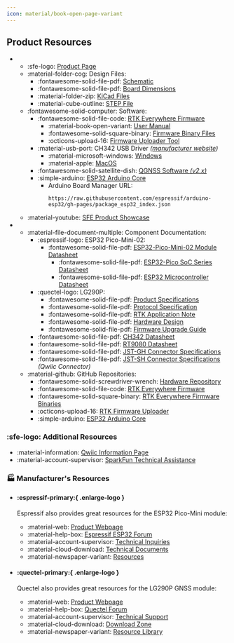 ```yaml
---
icon: material/book-open-page-variant
---
```


## Product Resources

<div class="grid cards" markdown>

- 
	- :sfe-logo: [Product Page](https://www.sparkfun.com/products/26916)
	- :material-folder-cog: Design Files:
		- :fontawesome-solid-file-pdf: [Schematic](./assets/board_files/schematic.pdf)
		- :fontawesome-solid-file-pdf: [Board Dimensions](./assets/board_files/dimensions.pdf)
		- :material-folder-zip: [KiCad Files](./assets/board_files/kicad_files.zip)
		- :material-cube-outline: [STEP File](./assets/3d_model/cad_model.step)
	- :fontawesome-solid-computer: Software:
		- :fontawesome-solid-file-code: [RTK Everywhere Firmware](https://github.com/sparkfun/SparkFun_RTK_Everywhere_Firmware)
			- :material-book-open-variant: [User Manual](https://docs.sparkfun.com/SparkFun_RTK_Everywhere_Firmware/)
			- :fontawesome-solid-square-binary: [Firmware Binary Files](https://github.com/sparkfun/SparkFun_RTK_Everywhere_Firmware_Binaries)
			- :octicons-upload-16: [Firmware Uploader Tool](https://github.com/sparkfun/SparkFun_RTK_Firmware_Uploader/releases)
		- :material-usb-port: CH342 USB Driver *([manufacturer website](https://www.wch-ic.com/search?q=CH342&t=downloads))*
			- :material-microsoft-windows: [Windows](https://www.wch-ic.com/downloads/CH343SER_EXE.html)
			- :material-apple: [MacOS](https://www.wch-ic.com/downloads/CH34XSER_MAC_ZIP.html)
		- :fontawesome-solid-satellite-dish: [QGNSS Software *(v2.x)*](https://www.quectel.com/download/qgnss_v2-0_en/)
		- :simple-arduino: [ESP32 Arduino Core](https://github.com/espressif/arduino-esp32)
			- Arduino Board Manager URL: 
				```
				https://raw.githubusercontent.com/espressif/arduino-esp32/gh-pages/package_esp32_index.json
				```
	- :material-youtube: [SFE Product Showcase](https://www.youtube.com/watch?v=t00t77OuVi4)

- 
	- :material-file-document-multiple: Component Documentation:
		- :espressif-logo: ESP32 Pico-Mini-02:
			- :fontawesome-solid-file-pdf: [ESP32-Pico-Mini-02 Module Datasheet](https://espressif.com/sites/default/files/documentation/esp32-pico-mini-02_datasheet_en.pdf)
				- :fontawesome-solid-file-pdf: [ESP32-Pico SoC Series Datasheet](https://www.espressif.com/sites/default/files/documentation/esp32-pico_series_datasheet_en.pdf)
				- :fontawesome-solid-file-pdf: [ESP32 Microcontroller Datasheet](https://www.espressif.com/sites/default/files/documentation/esp32_datasheet_en.pdf)
		- :quectel-logo: LG290P:
			- :fontawesome-solid-file-pdf: [Product Specifications](./assets/component_documentation/Quectel_LG290P(03)_GNSS_Specification_V1.0.pdf)
			- :fontawesome-solid-file-pdf: [Protocol Specification](./assets/component_documentation/Quectel_LG290P_GNSS_Protocol_Specification_v1-0.pdf)
			- :fontawesome-solid-file-pdf: [RTK Application Note](./assets/component_documentation/Quectel_LG290P(03)_RTK_Application_Note_V1.0.pdf)
			- :fontawesome-solid-file-pdf: [Hardware Design](./assets/component_documentation/Quectel_LG290P(03)_Hardware_Design_V1.0.pdf)
			- :fontawesome-solid-file-pdf: [Firmware Upgrade Guide](./assets/component_documentation/Quectel_LG290P(03)_Firmware_Upgrade_Guide_V1.0.pdf)
		- :fontawesome-solid-file-pdf: [CH342 Datasheet](./assets/component_documentation/CH342%20Datasheet.pdf)
		- :fontawesome-solid-file-pdf: [RT9080 Datasheet](./assets/component_documentation/DS9080.pdf)
		- :fontawesome-solid-file-pdf: [JST-GH Connector Specifications](./assets/component_documentation/JST-GH_datasheet.pdf)
		- :fontawesome-solid-file-pdf: [JST-SH Connector Specifications](./assets/component_documentation/JST-SH_datasheet.pdf) *(Qwiic Connector)*
	- :material-github: GitHub Repositories:
		- :fontawesome-solid-screwdriver-wrench: [Hardware Repository](https://github.com/sparkfun/SparkFun_RTK_Postcard)
		- :fontawesome-solid-file-code: [RTK Everywhere Firmware](https://github.com/sparkfun/SparkFun_RTK_Everywhere_Firmware)
		- :fontawesome-solid-square-binary: [RTK Everywhere Firmware Binaries](https://github.com/sparkfun/SparkFun_RTK_Everywhere_Firmware_Binaries)
		- :octicons-upload-16: [RTK Firmware Uploader](https://github.com/sparkfun/SparkFun_RTK_Firmware_Uploader)
		- :simple-arduino: [ESP32 Arduino Core](https://github.com/espressif/arduino-esp32)

</div>


### :sfe-logo: Additional Resources

- :material-information: [Qwiic Information Page](https://www.sparkfun.com/qwiic)
- :material-account-supervisor: [SparkFun Technical Assistance](https://www.sparkfun.com/technical_assistance)


### 🏭&nbsp;Manufacturer's Resources

<div class="grid cards" markdown>

- #### :espressif-primary:{ .enlarge-logo }

	Espressif also provides great resources for the ESP32 Pico-Mini module:

	- :material-web: [Product Webpage](https://www.espressif.com/en/products/modules)
	- :material-help-box: [Espressif ESP32 Forum](http://esp32.com/)
	- :material-account-supervisor: [Technical Inquiries](https://www.espressif.com/en/contact-us/technical-inquiries)
	- :material-cloud-download: [Technical Documents](https://www.espressif.com/en/support/documents/technical-documents?keys=&field_type_tid%5B%5D=797)
	- :material-newspaper-variant: [Resources](http://espressif.com/en/products/hardware/esp32/resources)

- #### :quectel-primary:{ .enlarge-logo }

	Quectel also provides great resources for the LG290P GNSS module:

	- :material-web: [Product Webpage](https://www.quectel.com/product/gnss-lg290p/)
	- :material-help-box: [Quectel Forum](https://forums.quectel.com/)
	- :material-account-supervisor: [Technical Support](https://www.quectel.com/tech-support/)
	- :material-cloud-download: [Download Zone](https://www.quectel.com/download-zone/?_sft_product_cat=gnss-modules-standalone)
	- :material-newspaper-variant: [Resource Library](https://www.quectel.com/library?_sft_topic=gnss)

</div>
